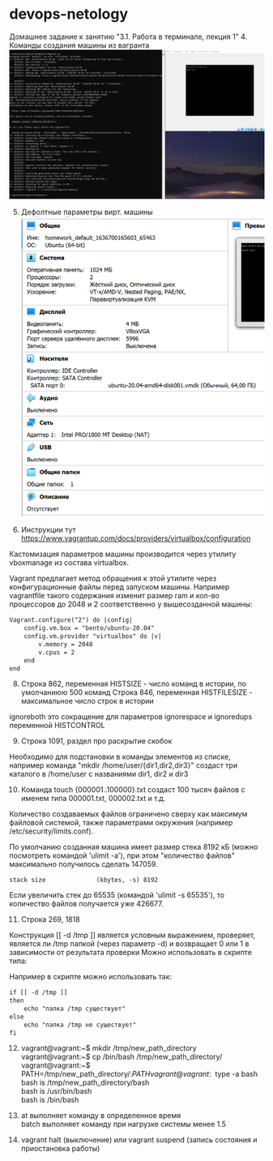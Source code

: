 # devops-netology
Домашнее задание к занятию "3.1. Работа в терминале, лекция 1"
4. Команды создания машины из вагранта
![img.png](img.png)

5. Дефолтные параметры вирт. машины
![img_1.png](img_1.png)

6. Инструкции тут https://www.vagrantup.com/docs/providers/virtualbox/configuration

Кастомизация параметров машины производится через утилиту vboxmanage из состава virtualbox.

Vagrant предлагает метод обращения к этой утилите через конфигурационные файлы перед запуском машины.
Например vagrantfile такого содержания изменит размер ram и кол-во процессоров до 2048 и 2 соответственно у вышесозданной машины:

    Vagrant.configure("2") do |config|
        config.vm.box = "bento/ubuntu-20.04"
        config.vm.provider "virtualbox" do |v|
            v.memory = 2048
            v.cpus = 2
        end
    end

8. Строка 862, переменная HISTSIZE - число команд в истории, по умолчаниюю 500 команд 
Строка 846, переменная HISTFILESIZE - максимальное число строк в истории 

ignoreboth это сокращение для параметров ignorespace и ignoredups переменной HISTCONTROL

9. Строка 1091, раздел про раскрытие скобок

Необходимо для подстановки в команды элементов из списке, например команда "mkdir /home/user/{dir1,dir2,dir3}"
создаст три каталого в /home/user с названиями dir1, dir2 и dir3

10. Команда touch {000001..100000}.txt создаст 100 тысяч файлов с именем типа 000001.txt, 000002.txt и т.д.

Количество создаваемых файлов ограничено сверху как максимум файловой системой, также параметрами окружения (например /etc/security/limits.conf).

По умолчанию созданная машина имеет размер стека 8192 кБ (можно посмотреть командой 'ulimit -a'), при этом "количество файлов" максимально получилось сделать 147059.





    stack size              (kbytes, -s) 8192
  
Если увеличить стек до 65535 (командой 'ulimit -s 65535'), то количество файлов получается уже 426677.

11. Строка 269, 1818

Конструкция [[ -d /tmp ]] является условным выражением, проверяет, является ли /tmp папкой (через параметр -d) и возвращает 0 или 1 в зависимости от результата проверки
Можно использовать в скрипте типа:

Например в скрипте можно использовать так:

    if [[ -d /tmp ]]
    then
        echo "папка /tmp существует"
    else
        echo "папка /tmp не существует"
    fi

12. 
    vagrant@vagrant:~$ mkdir /tmp/new_path_directory  
    vagrant@vagrant:~$ cp /bin/bash /tmp/new_path_directory/  
    vagrant@vagrant:~$ PATH=/tmp/new_path_directory/:$PATH  
    vagrant@vagrant:~$ type -a bash  
    bash is /tmp/new_path_directory/bash  
    bash is /usr/bin/bash  
    bash is /bin/bash


13. at выполняет команду в определенное время  
batch выполняет команду при нагрузке системы менее 1.5


14. vagrant halt (выключение) или vagrant suspend (запись состояния и приостановка работы)


